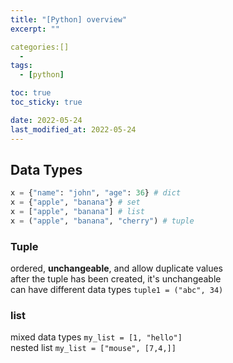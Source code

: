 ```yaml
---
title: "[Python] overview"
excerpt: ""

categories:[]
  -
tags:
  - [python]

toc: true
toc_sticky: true

date: 2022-05-24
last_modified_at: 2022-05-24
---
```


## Data Types

```python
x = {"name": "john", "age": 36} # dict
x = {"apple", "banana"} # set
x = ["apple", "banana"] # list
x = ("apple", "banana", "cherry") # tuple
```

### Tuple

ordered, **unchangeable**, and allow duplicate values  
after the tuple has been created, it's unchangeable  
can have different data types `tuple1 = ("abc", 34)`  

### list

mixed data types `my_list = [1, "hello"]`  
nested list `my_list = ["mouse", [7,4,]]`  
